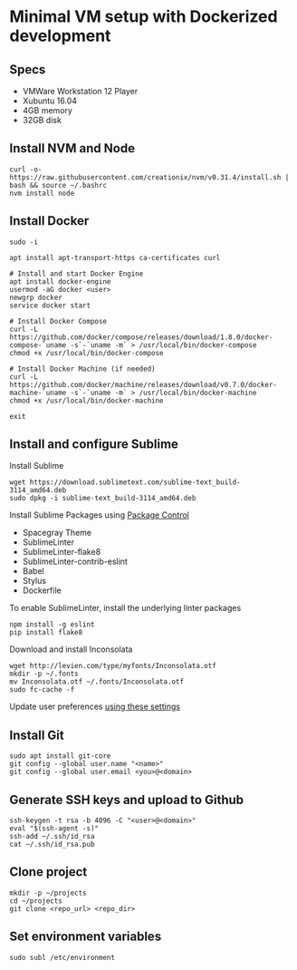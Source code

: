 # Minimal VM setup with Dockerized development

## Specs
* VMWare Workstation 12 Player
* Xubuntu 16.04
* 4GB memory
* 32GB disk

## Install NVM and Node
```
curl -o- https://raw.githubusercontent.com/creationix/nvm/v0.31.4/install.sh | bash && source ~/.bashrc
nvm install node
```

## Install Docker
```
sudo -i

apt install apt-transport-https ca-certificates curl

# Install and start Docker Engine
apt install docker-engine
usermod -aG docker <user>
newgrp docker
service docker start

# Install Docker Compose
curl -L https://github.com/docker/compose/releases/download/1.8.0/docker-compose-`uname -s`-`uname -m` > /usr/local/bin/docker-compose
chmod +x /usr/local/bin/docker-compose

# Install Docker Machine (if needed)
curl -L https://github.com/docker/machine/releases/download/v0.7.0/docker-machine-`uname -s`-`uname -m` > /usr/local/bin/docker-machine
chmod +x /usr/local/bin/docker-machine

exit
```

## Install and configure Sublime

Install Sublime
```
wget https://download.sublimetext.com/sublime-text_build-3114_amd64.deb
sudo dpkg -i sublime-text_build-3114_amd64.deb
```

Install Sublime Packages using [Package Control](https://packagecontrol.io/installation)
* Spacegray Theme
* SublimeLinter
* SublimeLinter-flake8
* SublimeLinter-contrib-eslint
* Babel
* Stylus
* Dockerfile

To enable SublimeLinter, install the underlying linter packages

```
npm install -g eslint
pip install flake8
```

Download and install Inconsolata
```
wget http://levien.com/type/myfonts/Inconsolata.otf
mkdir -p ~/.fonts
mv Inconsolata.otf ~/.fonts/Inconsolata.otf
sudo fc-cache -f
```

Update user preferences [using these settings](https://github.com/elielagmay/vmsetup/blob/master/Preferences.sublime-settings)

## Install Git
```
sudo apt install git-core
git config --global user.name "<name>"
git config --global user.email <you>@<domain>
```

## Generate SSH keys and upload to Github
```
ssh-keygen -t rsa -b 4096 -C "<user>@<domain>"
eval "$(ssh-agent -s)"
ssh-add ~/.ssh/id_rsa
cat ~/.ssh/id_rsa.pub
```

## Clone project
```
mkdir -p ~/projects
cd ~/projects
git clone <repo_url> <repo_dir>
```

## Set environment variables
```
sudo subl /etc/environment
```
